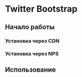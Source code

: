 # Twitter Bootstrap

## Начало работы

### Установка через CDN

### Установка через NPS

## Использование